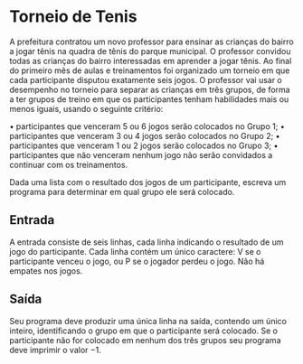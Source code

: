 # Torneio de Tenis

A prefeitura contratou um novo professor para ensinar as crianças do bairro a jogar tênis na quadra de tênis do parque municipal. O professor convidou todas as crianças do bairro interessadas em aprender a jogar tênis. Ao final do primeiro mês de aulas e treinamentos foi organizado um torneio em que cada participante disputou exatamente seis jogos.
O professor vai usar o desempenho no torneio para separar as crianças em três grupos, de forma a ter grupos de treino em que os participantes tenham habilidades mais ou menos iguais, usando o seguinte critério:

• participantes que venceram 5 ou 6 jogos serão colocados no Grupo 1;
• participantes que venceram 3 ou 4 jogos serão colocados no Grupo 2;
• participantes que venceram 1 ou 2 jogos serão colocados no Grupo 3;
• participantes que não venceram nenhum jogo não serão convidados a continuar com os treinamentos.

Dada uma lista com o resultado dos jogos de um participante, escreva um programa para determinar em qual grupo ele será colocado.

## Entrada
A entrada consiste de seis linhas, cada linha indicando o resultado de um jogo do participante. Cada linha contém um único caractere: V se o participante venceu o jogo, ou P se o jogador perdeu o jogo. Não há empates nos jogos.

## Saída
Seu programa deve produzir uma única linha na saída, contendo um único inteiro, identificando o grupo em que o participante será colocado. Se o participante não for colocado em nenhum dos três grupos seu programa deve imprimir o valor −1.